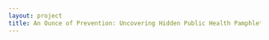 ```yaml
--- 
layout: project 
title: An Ounce of Prevention: Uncovering Hidden Public Health Pamphlets and Grey Literature through the Medical Heritage Library, 1700-2000
---
```



